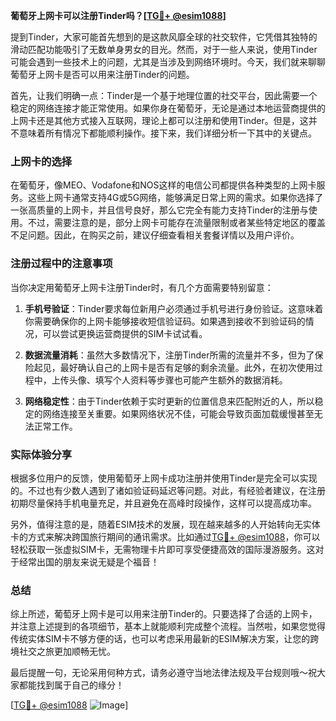 **葡萄牙上网卡可以注册Tinder吗？[[TG💪+ @esim1088](https://t.me/s/esim1088)]**

提到Tinder，大家可能首先想到的是这款风靡全球的社交软件，它凭借其独特的滑动匹配功能吸引了无数单身男女的目光。然而，对于一些人来说，使用Tinder可能会遇到一些技术上的问题，尤其是当涉及到网络环境时。今天，我们就来聊聊葡萄牙上网卡是否可以用来注册Tinder的问题。

首先，让我们明确一点：Tinder是一个基于地理位置的社交平台，因此需要一个稳定的网络连接才能正常使用。如果你身在葡萄牙，无论是通过本地运营商提供的上网卡还是其他方式接入互联网，理论上都可以注册和使用Tinder。但是，这并不意味着所有情况下都能顺利操作。接下来，我们详细分析一下其中的关键点。

### 上网卡的选择

在葡萄牙，像MEO、Vodafone和NOS这样的电信公司都提供各种类型的上网卡服务。这些上网卡通常支持4G或5G网络，能够满足日常上网的需求。如果你选择了一张高质量的上网卡，并且信号良好，那么它完全有能力支持Tinder的注册与使用。不过，需要注意的是，部分上网卡可能存在流量限制或者某些特定地区的覆盖不足问题。因此，在购买之前，建议仔细查看相关套餐详情以及用户评价。

### 注册过程中的注意事项

当你决定用葡萄牙上网卡注册Tinder时，有几个方面需要特别留意：

1. **手机号验证**：Tinder要求每位新用户必须通过手机号进行身份验证。这意味着你需要确保你的上网卡能够接收短信验证码。如果遇到接收不到验证码的情况，可以尝试更换运营商提供的SIM卡试试看。

2. **数据流量消耗**：虽然大多数情况下，注册Tinder所需的流量并不多，但为了保险起见，最好确认自己的上网卡是否有足够的剩余流量。此外，在初次使用过程中，上传头像、填写个人资料等步骤也可能产生额外的数据消耗。

3. **网络稳定性**：由于Tinder依赖于实时更新的位置信息来匹配附近的人，所以稳定的网络连接至关重要。如果网络状况不佳，可能会导致页面加载缓慢甚至无法正常工作。

### 实际体验分享

根据多位用户的反馈，使用葡萄牙上网卡成功注册并使用Tinder是完全可以实现的。不过也有少数人遇到了诸如验证码延迟等问题。对此，有经验者建议，在注册初期尽量保持手机电量充足，并且避免在高峰时段操作，这样可以提高成功率。

另外，值得注意的是，随着ESIM技术的发展，现在越来越多的人开始转向无实体卡的方式来解决跨国旅行期间的通讯需求。比如通过[TG💪+ @esim1088](https://t.me/s/esim1088)，你可以轻松获取一张虚拟SIM卡，无需物理卡片即可享受便捷高效的国际漫游服务。这对于经常出国的朋友来说无疑是个福音！

### 总结

综上所述，葡萄牙上网卡是可以用来注册Tinder的。只要选择了合适的上网卡，并注意上述提到的各项细节，基本上就能顺利完成整个流程。当然啦，如果您觉得传统实体SIM卡不够方便的话，也可以考虑采用最新的ESIM解决方案，让您的跨境社交之旅更加顺畅无忧。

最后提醒一句，无论采用何种方式，请务必遵守当地法律法规及平台规则哦～祝大家都能找到属于自己的缘分！

[[TG💪+ @esim1088](https://t.me/s/esim1088) ![Image](https://i.postimg.cc/4NQfJmqS/Snipaste-2025-05-13-00-14-12.png)]